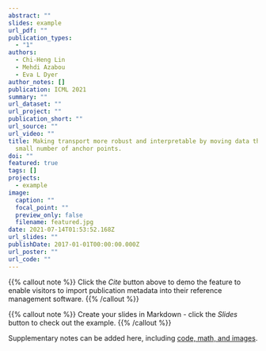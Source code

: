 ```yaml
---
abstract: ""
slides: example
url_pdf: ""
publication_types:
  - "1"
authors:
  - Chi-Heng Lin
  - Mehdi Azabou
  - Eva L Dyer
author_notes: []
publication: ICML 2021
summary: ""
url_dataset: ""
url_project: ""
publication_short: ""
url_source: ""
url_video: ""
title: Making transport more robust and interpretable by moving data through a
  small number of anchor points.
doi: ""
featured: true
tags: []
projects:
  - example
image:
  caption: ""
  focal_point: ""
  preview_only: false
  filename: featured.jpg
date: 2021-07-14T01:53:52.168Z
url_slides: ""
publishDate: 2017-01-01T00:00:00.000Z
url_poster: ""
url_code: ""
---
```

{{% callout note %}}
Click the *Cite* button above to demo the feature to enable visitors to import publication metadata into their reference management software.
{{% /callout %}}

{{% callout note %}}
Create your slides in Markdown - click the *Slides* button to check out the example.
{{% /callout %}}

Supplementary notes can be added here, including [code, math, and images](https://wowchemy.com/docs/writing-markdown-latex/).